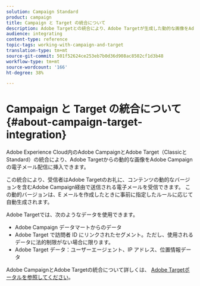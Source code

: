 ```yaml
---
solution: Campaign Standard
product: campaign
title: Campaign と Target の統合について
description: Adobe Targetとの統合により、Adobe Targetが生成した動的な画像をAdobe Campaignメッセージに挿入できます。
audience: integrating
content-type: reference
topic-tags: working-with-campaign-and-target
translation-type: tm+mt
source-git-commit: 501f52624ce253eb7b0d36d908ac8502cf1d3b48
workflow-type: tm+mt
source-wordcount: '166'
ht-degree: 38%

---
```



# Campaign と Target の統合について{#about-campaign-target-integration}

Adobe Experience Cloud内のAdobe CampaignとAdobe Target（ClassicとStandard）の統合により、Adobe Targetからの動的な画像をAdobe Campaignの電子メール配信に挿入できます。

この統合により、受信者はAdobe Targetのお礼に、コンテンツの動的なバージョンを含むAdobe Campaign経由で送信される電子メールを受信できます。 この動的バージョンは、E メールを作成したときに事前に指定したルールに応じて自動生成されます。

Adobe Targetでは、次のようなデータを使用できます。

* Adobe Campaign データマートからのデータ
* Adobe Target で訪問者 ID にリンクされたセグメント。ただし、使用されるデータに法的制限がない場合に限ります。
* Adobe Target データ：ユーザーエージェント、IP アドレス、位置情報データ

Adobe CampaignとAdobe Targetの統合について詳しくは、 [Adobe Targetポータルを参照してください](https://docs.adobe.com/content/help/ja-JP/target/using/integrate/campaign-and-target.html)。
